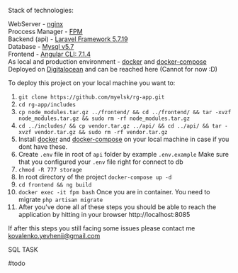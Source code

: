 Stack of technologies:

WebServer - [nginx](http://nginx.org/) <br>
Proccess Manager - [FPM](http://php.net/manual/en/install.fpm.php) <br>
Backend (api) - [Laravel Framework 5.7.19](https://laravel.com/) <br>
Database - [Mysql v5.7](https://www.mysql.com/) <br>
Frontend - [Angular CLI: 7.1.4](https://angular.io/) <br>
As local and production environment - [docker](https://www.docker.com/) and [docker-compose](https://docs.docker.com/compose/) <br>
Deployed on [Digitalocean](https://www.digitalocean.com/) and can be reached here (Cannot for now :D) <br>


To deploy this project on your local machine you want to:

1. ```git clone https://github.com/myelsk/rg-app.git```
2. ```cd rg-app/includes```
3. ```cp node_modules.tar.gz ../frontend/ && cd ../frontend/ && tar -xvzf node_modules.tar.gz && sudo rm -rf node_modules.tar.gz```
4. ```cd ../includes/ && cp vendor.tar.gz ../api/ && cd ../api/ && tar -xvzf vendor.tar.gz && sudo rm -rf vendor.tar.gz```
5. Install [docker](https://docs.docker.com/install/linux/docker-ce/ubuntu/) and [docker-compose](https://docs.docker.com/compose/install/) on your local machine in case if you dont have these.
6. Create ```.env``` file in root of ```api``` folder by example ```.env.example``` Make sure that you configured your ```.env``` file right for connect to db
7. ```chmod -R 777 storage```
8. In root directory of the project ```docker-compose up -d```
9. ```cd frontend && ng build```
10. ```docker exec -it fpm bash``` Once you are in container. You need to migrate ```php artisan migrate```
11. After you've done all af these steps you should be able to reach the application by hitting in your browser http://localhost:8085

If after this steps you still facing some issues please contact me kovalenko.yevhenii@gmail.com

SQL TASK

#todo

